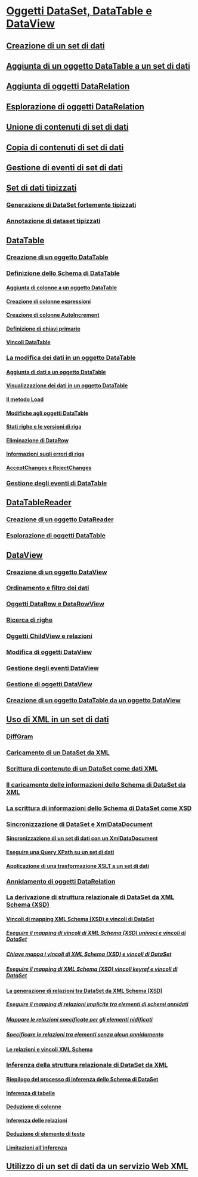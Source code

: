 # [Oggetti DataSet, DataTable e DataView](index.md)
## [Creazione di un set di dati](creating-a-dataset.md)
## [Aggiunta di un oggetto DataTable a un set di dati](adding-a-datatable-to-a-dataset.md)
## [Aggiunta di oggetti DataRelation](adding-datarelations.md)
## [Esplorazione di oggetti DataRelation](navigating-datarelations.md)
## [Unione di contenuti di set di dati](merging-dataset-contents.md)
## [Copia di contenuti di set di dati](copying-dataset-contents.md)
## [Gestione di eventi di set di dati](handling-dataset-events.md)
## [Set di dati tipizzati](typed-datasets.md)
### [Generazione di DataSet fortemente tipizzati](generating-strongly-typed-datasets.md)
### [Annotazione di dataset tipizzati](annotating-typed-datasets.md)
## [DataTable](datatables.md)
### [Creazione di un oggetto DataTable](creating-a-datatable.md)
### [Definizione dello Schema di DataTable](datatable-schema-definition.md)
#### [Aggiunta di colonne a un oggetto DataTable](adding-columns-to-a-datatable.md)
#### [Creazione di colonne espressioni](creating-expression-columns.md)
#### [Creazione di colonne AutoIncrement](creating-autoincrement-columns.md)
#### [Definizione di chiavi primarie](defining-primary-keys.md)
#### [Vincoli DataTable](datatable-constraints.md)
### [La modifica dei dati in un oggetto DataTable](manipulating-data-in-a-datatable.md)
#### [Aggiunta di dati a un oggetto DataTable](adding-data-to-a-datatable.md)
#### [Visualizzazione dei dati in un oggetto DataTable](viewing-data-in-a-datatable.md)
#### [Il metodo Load](the-load-method.md)
#### [Modifiche agli oggetti DataTable](datatable-edits.md)
#### [Stati righe e le versioni di riga](row-states-and-row-versions.md)
#### [Eliminazione di DataRow](datarow-deletion.md)
#### [Informazioni sugli errori di riga](row-error-information.md)
#### [AcceptChanges e RejectChanges](acceptchanges-and-rejectchanges.md)
### [Gestione degli eventi di DataTable](handling-datatable-events.md)
## [DataTableReader](datatablereaders.md)
### [Creazione di un oggetto DataReader](creating-a-datareader.md)
### [Esplorazione di oggetti DataTable](navigating-datatables.md)
## [DataView](dataviews.md)
### [Creazione di un oggetto DataView](creating-a-dataview.md)
### [Ordinamento e filtro dei dati](sorting-and-filtering-data.md)
### [Oggetti DataRow e DataRowView](datarows-and-datarowviews.md)
### [Ricerca di righe](finding-rows.md)
### [Oggetti ChildView e relazioni](childviews-and-relations.md)
### [Modifica di oggetti DataView](modifying-dataviews.md)
### [Gestione degli eventi DataView](handling-dataview-events.md)
### [Gestione di oggetti DataView](managing-dataviews.md)
### [Creazione di un oggetto DataTable da un oggetto DataView](creating-a-datatable-from-a-dataview.md)
## [Uso di XML in un set di dati](using-xml-in-a-dataset.md)
### [DiffGram](diffgrams.md)
### [Caricamento di un DataSet da XML](loading-a-dataset-from-xml.md)
### [Scrittura di contenuto di un DataSet come dati XML](writing-dataset-contents-as-xml-data.md)
### [Il caricamento delle informazioni dello Schema di DataSet da XML](loading-dataset-schema-information-from-xml.md)
### [La scrittura di informazioni dello Schema di DataSet come XSD](writing-dataset-schema-information-as-xsd.md)
### [Sincronizzazione di DataSet e XmlDataDocument](dataset-and-xmldatadocument-synchronization.md)
#### [Sincronizzazione di un set di dati con un XmlDataDocument](synchronizing-a-dataset-with-an-xmldatadocument.md)
#### [Eseguire una Query XPath su un set di dati](performing-an-xpath-query-on-a-dataset.md)
#### [Applicazione di una trasformazione XSLT a un set di dati](applying-an-xslt-transform-to-a-dataset.md)
### [Annidamento di oggetti DataRelation](nesting-datarelations.md)
### [La derivazione di struttura relazionale di DataSet da XML Schema (XSD)](deriving-dataset-relational-structure-from-xml-schema-xsd.md)
#### [Vincoli di mapping XML Schema (XSD) e vincoli di DataSet](mapping-xml-schema-xsd-constraints-to-dataset-constraints.md)
##### [Eseguire il mapping di vincoli di XML Schema (XSD) univoci e vincoli di DataSet](map-unique-xml-schema-xsd-constraints-to-dataset-constraints.md)
##### [Chiave mappa i vincoli di XML Schema (XSD) e vincoli di DataSet](map-key-xml-schema-xsd-constraints-to-dataset-constraints.md)
##### [Eseguire il mapping di XML Schema (XSD) vincoli keyref e vincoli di DataSet](map-keyref-xml-schema-xsd-constraints-to-dataset-constraints.md)
#### [La generazione di relazioni tra DataSet da XML Schema (XSD)](generating-dataset-relations-from-xml-schema-xsd.md)
##### [Eseguire il mapping di relazioni implicite tra elementi di schemi annidati](map-implicit-relations-between-nested-schema-elements.md)
##### [Mappare le relazioni specificate per gli elementi nidificati](map-relations-specified-for-nested-elements.md)
##### [Specificare le relazioni tra elementi senza alcun annidamento](specify-relations-between-elements-with-no-nesting.md)
#### [Le relazioni e vincoli XML Schema](xml-schema-constraints-and-relationships.md)
### [Inferenza della struttura relazionale di DataSet da XML](inferring-dataset-relational-structure-from-xml.md)
#### [Riepilogo del processo di inferenza dello Schema di DataSet](summary-of-the-dataset-schema-inference-process.md)
#### [Inferenza di tabelle](inferring-tables.md)
#### [Deduzione di colonne](inferring-columns.md)
#### [Inferenza delle relazioni](inferring-relationships.md)
#### [Deduzione di elemento di testo](inferring-element-text.md)
#### [Limitazioni all'inferenza](inference-limitations.md)
## [Utilizzo di un set di dati da un servizio Web XML](consuming-a-dataset-from-an-xml-web-service.md)
